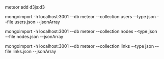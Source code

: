 meteor add d3js:d3

mongoimport -h localhost:3001 --db meteor --collection users --type json --file users.json --jsonArray

mongoimport -h localhost:3001 --db meteor --collection nodes --type json --file nodes.json --jsonArray

mongoimport -h localhost:3001 --db meteor --collection links --type json --file links.json --jsonArray